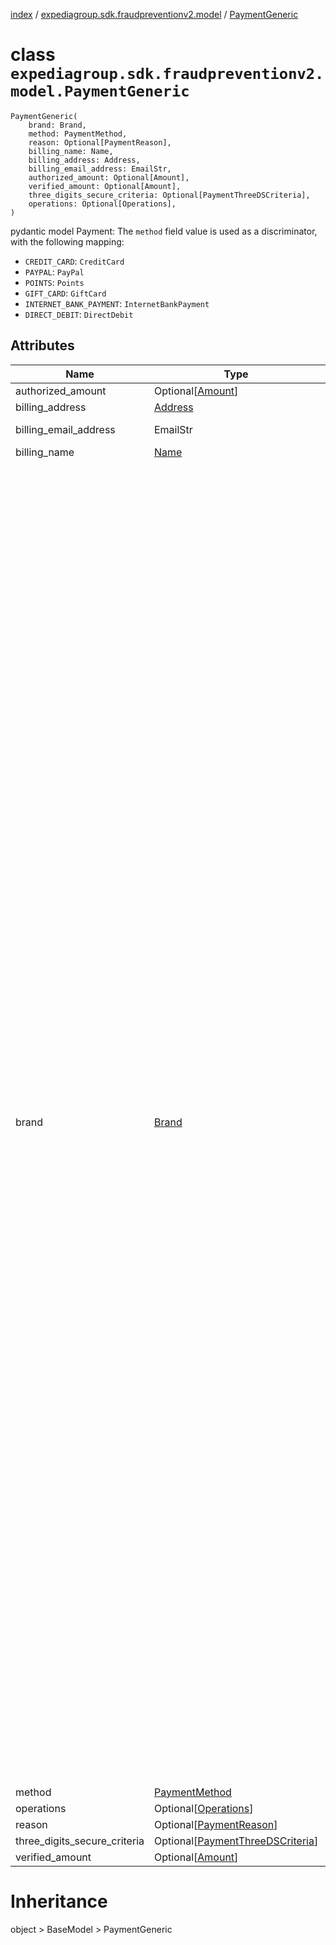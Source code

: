 [index](index.md) / [expediagroup.sdk.fraudpreventionv2.model](expediagroup.sdk.fraudpreventionv2.model.md) / [PaymentGeneric](PaymentGeneric.md)
# class `expediagroup.sdk.fraudpreventionv2.model.PaymentGeneric`
```
PaymentGeneric(
    brand: Brand,
    method: PaymentMethod,
    reason: Optional[PaymentReason],
    billing_name: Name,
    billing_address: Address,
    billing_email_address: EmailStr,
    authorized_amount: Optional[Amount],
    verified_amount: Optional[Amount],
    three_digits_secure_criteria: Optional[PaymentThreeDSCriteria],
    operations: Optional[Operations],
)
```

pydantic model Payment: The `method` field value is used as a discriminator, with the following mapping:
* `CREDIT_CARD`: `CreditCard`
* `PAYPAL`: `PayPal`
* `POINTS`: `Points`
* `GIFT_CARD`: `GiftCard`
* `INTERNET_BANK_PAYMENT`: `InternetBankPayment`
* `DIRECT_DEBIT`: `DirectDebit`



## Attributes
    
    
        
    
        
    
        
    
        
    
        
    
        
    
        
    
        
    
        
    
        
    

|             Name             |                              Type                             | Required |                                                                                                                                                                                                                                                                                                                                                                                                                                                                                                                                                                                                                                                                                                                                                                                                                                                                                                                                                                                                                                                                                                                                                                                                                                                                                                                                                                                                    Description                                                                                                                                                                                                                                                                                                                                                                                                                                                                                                                                                                                                                                                                                                                                                                                                                                                                                                                                                                                                                                                                                                                                                                                                                                                                                                                                                                                                    |
|------------------------------|---------------------------------------------------------------|----------|-------------------------------------------------------------------------------------------------------------------------------------------------------------------------------------------------------------------------------------------------------------------------------------------------------------------------------------------------------------------------------------------------------------------------------------------------------------------------------------------------------------------------------------------------------------------------------------------------------------------------------------------------------------------------------------------------------------------------------------------------------------------------------------------------------------------------------------------------------------------------------------------------------------------------------------------------------------------------------------------------------------------------------------------------------------------------------------------------------------------------------------------------------------------------------------------------------------------------------------------------------------------------------------------------------------------------------------------------------------------------------------------------------------------------------------------------------------------------------------------------------------------------------------------------------------------------------------------------------------------------------------------------------------------------------------------------------------------------------------------------------------------------------------------------------------------------------------------------------------------------------------------------------------------------------------------------------------------------------------------------------------------------------------------------------------------------------------------------------------------------------------------------------------------------------------------------------------------------------------------------------------------------------------------------------------------------------------------------------------------------------------------------------------------------------------------------------------------------------------------------------------------------------------------------------------------------------------------------------------------------------------------------------------------------------------------------------------------------------------------------------------------------------------------------------------------|
|      authorized_amount       |                 Optional[[Amount](Amount.md)]                 |  False   |                                                                                                                                                                                                                                                                                                                                                                                                                                                                                                                                                                                                                                                                                                                                                                                                                                                                                                                                                                                                                                                                                                                                                                                                                                                                                                                                                                                                        ...                                                                                                                                                                                                                                                                                                                                                                                                                                                                                                                                                                                                                                                                                                                                                                                                                                                                                                                                                                                                                                                                                                                                                                                                                                                                                                                                                                                                        |
|       billing_address        |                     [Address](Address.md)                     |   True   |                                                                                                                                                                                                                                                                                                                                                                                                                                                                                                                                                                                                                                                                                                                                                                                                                                                                                                                                                                                                                                                                                                                                                                                                                                                                                                                                                                                                        ...                                                                                                                                                                                                                                                                                                                                                                                                                                                                                                                                                                                                                                                                                                                                                                                                                                                                                                                                                                                                                                                                                                                                                                                                                                                                                                                                                                                                        |
|    billing_email_address     |                            EmailStr                           |   True   |                                                                                                                                                                                                                                                                                                                                                                                                                                                                                                                                                                                                                                                                                                                                                                                                                                                                                                                                                                                                                                                                                                                                                                                                                                                                                                                                                                                     Email address associated with the payment.                                                                                                                                                                                                                                                                                                                                                                                                                                                                                                                                                                                                                                                                                                                                                                                                                                                                                                                                                                                                                                                                                                                                                                                                                                                                                                                                                                                    |
|         billing_name         |                        [Name](Name.md)                        |   True   |                                                                                                                                                                                                                                                                                                                                                                                                                                                                                                                                                                                                                                                                                                                                                                                                                                                                                                                                                                                                                                                                                                                                                                                                                                                                                                                                                                                                        ...                                                                                                                                                                                                                                                                                                                                                                                                                                                                                                                                                                                                                                                                                                                                                                                                                                                                                                                                                                                                                                                                                                                                                                                                                                                                                                                                                                                                        |
|            brand             |                       [Brand](Brand.md)                       |   True   | The `brand` field value is the payment brand used for payment on this transaction.<br/>For credit card payment method ensure attributes mentioned in dictionary below are set to corresponding values only.<br/>Ensure to comply with the naming standards provided in below dictionary. For example, some Payment processors use “Japan Credit Bureau” but “JCB” should be used when calling Fraud API.<br/>Incorrect `brand` - `card_type` combination will result in data quality issues and result in degraded risk recommendation.<br/>'brand' is an enum value with the following mapping with CreditCard 'card_type' attribute:<br/>*       brand                 :      card_type<br/>* -------------------------------------------------------<br/>* `AMERICAN_EXPRESS`          : `AMERICAN_EXPRESS`<br/>* `DINERS_CLUB_INTERNATIONAL` : `DINERS_CLUB`<br/>* `BC_CARD`                   : `DINERS_CLUB`<br/>* `DISCOVER`                  : `DISCOVER`<br/>* `BC_CARD`                   : `DISCOVER`<br/>* `DINERS_CLUB_INTERNATIONAL` : `DISCOVER`<br/>* `JCB`                       : `DISCOVER`<br/>* `JCB`                       : `JCB`<br/>* `MASTER_CARD`               : `MASTER_CARD`<br/>* `MAESTRO`                   : `MASTER_CARD`<br/>* `POSTEPAY_MASTERCARD`       : `MASTER_CARD`<br/>* `SOLO`                      : `SOLO`<br/>* `SWITCH`                    : `SWITCH`<br/>* `MAESTRO`                   : `MAESTRO`<br/>* `CHINA_UNION_PAY`           : `CHINA_UNION_PAY`<br/>* `VISA`                      : `VISA`<br/>* `VISA_DELTA`                : `VISA`<br/>* `VISA_ELECTRON`             : `VISA`<br/>* `CARTA_SI`                  : `VISA`<br/>* `CARTE_BLEUE`               : `VISA`<br/>* `VISA_DANKORT`              : `VISA`<br/>* `POSTEPAY_VISA_ELECTRON`    : `VISA`<br/>* `PAYPAL`                    :<br/><br/>'brand' with 'Points' payment_type is an enum value with following:<br/>* `EXPEDIA_REWARDS`<br/>* `AMEX_POINTS`<br/>* `BANK_OF_AMERICA_REWARDS`<br/>* `DISCOVER_POINTS`<br/>* `MASTER_CARD_POINTS`<br/>* `CITI_THANK_YOU_POINTS`<br/>* `MERRILL_LYNCH_REWARDS`<br/>* `WELLS_FARGO_POINTS`<br/>* `DELTA_SKY_MILES`<br/>* `UNITED_POINTS`<br/>* `DISCOVER_MILES`<br/>* `ALASKA_MILES`<br/>* `RBC_REWARDS`<br/>* `BILT_REWARDS`<br/>* `ORBUCKS`<br/>* `CHEAP_CASH`<br/>* `BONUS_PLUS`<br/>* `ULTIMATE_REWARDS`<br/><br/>'brand' with 'GiftCard' payment_type is an enum value with following:<br/>* `GIFT_CARD`<br/><br/>'brand' with 'InternetBankPayment' payment_type is an enum value with following:<br/>* `IBP`<br/>* `LOCAL_DEBIT_CARD`<br/>* `SOFORT`<br/>* `YANDEX`<br/>* `WEB_MONEY`<br/>* `QIWI`<br/>* `BITCOIN`<br/><br/>'brand' with 'DirectDebit' payment_type is an enum value with following:<br/>* `ELV`<br/>* `INTER_COMPANY` |
|            method            |               [PaymentMethod](PaymentMethod.md)               |   True   |                                                                                                                                                                                                                                                                                                                                                                                                                                                                                                                                                                                                                                                                                                                                                                                                                                                                                                                                                                                                                                                                                                                                                                                                                                                                                                                                                                                                        ...                                                                                                                                                                                                                                                                                                                                                                                                                                                                                                                                                                                                                                                                                                                                                                                                                                                                                                                                                                                                                                                                                                                                                                                                                                                                                                                                                                                                        |
|          operations          |             Optional[[Operations](Operations.md)]             |  False   |                                                                                                                                                                                                                                                                                                                                                                                                                                                                                                                                                                                                                                                                                                                                                                                                                                                                                                                                                                                                                                                                                                                                                                                                                                                                                                                                                                                                        ...                                                                                                                                                                                                                                                                                                                                                                                                                                                                                                                                                                                                                                                                                                                                                                                                                                                                                                                                                                                                                                                                                                                                                                                                                                                                                                                                                                                                        |
|            reason            |          Optional[[PaymentReason](PaymentReason.md)]          |  False   |                                                                                                                                                                                                                                                                                                                                                                                                                                                                                                                                                                                                                                                                                                                                                                                                                                                                                                                                                                                                                                                                                                                                                                                                                                                                                                                                                                                                        ...                                                                                                                                                                                                                                                                                                                                                                                                                                                                                                                                                                                                                                                                                                                                                                                                                                                                                                                                                                                                                                                                                                                                                                                                                                                                                                                                                                                                        |
| three_digits_secure_criteria | Optional[[PaymentThreeDSCriteria](PaymentThreeDSCriteria.md)] |  False   |                                                                                                                                                                                                                                                                                                                                                                                                                                                                                                                                                                                                                                                                                                                                                                                                                                                                                                                                                                                                                                                                                                                                                                                                                                                                                                                                                                                                        ...                                                                                                                                                                                                                                                                                                                                                                                                                                                                                                                                                                                                                                                                                                                                                                                                                                                                                                                                                                                                                                                                                                                                                                                                                                                                                                                                                                                                        |
|       verified_amount        |                 Optional[[Amount](Amount.md)]                 |  False   |                                                                                                                                                                                                                                                                                                                                                                                                                                                                                                                                                                                                                                                                                                                                                                                                                                                                                                                                                                                                                                                                                                                                                                                                                                                                                                                                                                                                        ...                                                                                                                                                                                                                                                                                                                                                                                                                                                                                                                                                                                                                                                                                                                                                                                                                                                                                                                                                                                                                                                                                                                                                                                                                                                                                                                                                                                                        |










# Inheritance
object > BaseModel > PaymentGeneric